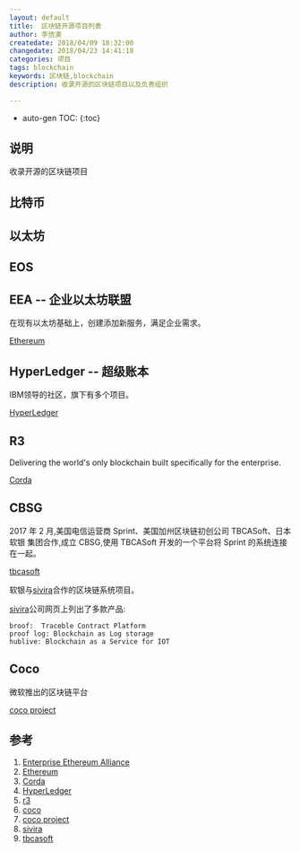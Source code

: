 ```yaml
---
layout: default
title:  区块链开源项目列表
author: 李佶澳
createdate: 2018/04/09 18:32:00
changedate: 2018/04/23 14:41:18
categories: 项目
tags: blockchain
keywords: 区块链,blockchain
description: 收录开源的区块链项目以及负责组织

---
```


* auto-gen TOC:
{:toc}

## 说明

收录开源的区块链项目

## 比特币

## 以太坊

## EOS

## EEA -- 企业以太坊联盟

在现有以太坊基础上，创建添加新服务，满足企业需求。

[Ethereum][2]

## HyperLedger -- 超级账本

IBM领导的社区，旗下有多个项目。

[HyperLedger][4]

## R3

Delivering the world's only blockchain built specifically for the enterprise.

[Corda][3]

## CBSG 

2017 年 2 月,美国电信运营商 Sprint、美国加州区块链初创公司 TBCASoft、日本软银 集团合作,成立 CBSG,使用 TBCASoft 开发的一个平台将 Sprint 的系统连接在一起。

[tbcasoft][9]

软银与[sivira][8]合作的区块链系统项目。

[sivira][8]公司网页上列出了多款产品:

	broof:  Traceble Contract Platform
	proof log: Blockchain as Log storage
	hublive: Blockchain as a Service for IOT

## Coco

微软推出的区块链平台

[coco project][7]

## 参考

1. [Enterprise Ethereum Alliance ][1]
2. [Ethereum][2]
3. [Corda][3]
4. [HyperLedger][4]
5. [r3][5]
6. [coco][6]
7. [coco project][7]
8. [sivira][8]
9. [tbcasoft][9]

[1]: https://entethalliance.org/  "Enterprise Ethereum Alliance " 
[2]: https://www.ethereum.org/ "Ethereum" 
[3]: https://www.corda.net/ "Corda"
[4]: https://www.hyperledger.org/projects "HyperLedger"
[5]: https://www.r3.com/ "r3"
[6]: https://azure.microsoft.com/en-us/blog/announcing-microsoft-s-coco-framework-for-enterprise-blockchain-networks/ "coco"
[7]: https://github.com/Azure/coco-framework/blob/master/docs/Coco%20Framework%20whitepaper.pdf  "coco project"
[8]: http://sivira.co/ "sivira"
[9]: http://www.tbcasoft.com/ "tbcasoft"
